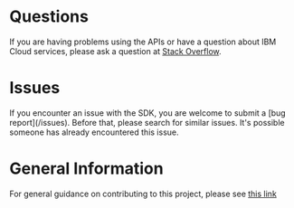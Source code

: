 # Questions
If you are having problems using the APIs or have a question about IBM Cloud services,
please ask a question at
[Stack Overflow](http://stackoverflow.com/questions/ask?tags=ibm-cloud).

# Issues
If you encounter an issue with the SDK, you are welcome to submit
a [bug report](<github-repo-url>/issues).
Before that, please search for similar issues. It's possible someone has
already encountered this issue.

# General Information
For general guidance on contributing to this project, please see
[this link](https://github.com/IBM/ibm-cloud-sdk-common/blob/main/CONTRIBUTING_nodejs.md)
